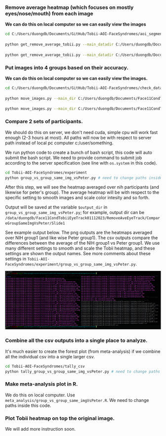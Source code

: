 

### Remove average heatmap (which focuses on mostly eyes/nose/mouth) from each image

**We can do this on local computer so we can easily view the images**

```bash
cd C:/Users/duongdb/Documents/GitHub/Tobii-AOI-FaceSyndromes/aoi_segmentation

python get_remove_average_tobii.py --main_datadir C:/Users/duongdb/Documents/Face11CondTobiiEyeTrack01112023 --imdir 25radius-fix-mismatch-name-to-csv --where_to_save_formated_individual 25radius-fix-mismatch-name-csv-no-ave-whtbg --imsize 720,720 

python get_remove_average_tobii.py --main_datadir C:/Users/duongdb/Documents/Face11CondTobiiEyeTrack01112023 --imdir Peter25radiusTobiiHeatmap --where_to_save_formated_individual 25radius-no-ave-whtbg-peter --imsize 720,720 
```


### Put images into 4 groups based on their accuracy.

**We can do this on local computer so we can easily view the images.**

```bash
cd C:/Users/duongdb/Documents/GitHub/Tobii-AOI-FaceSyndromes/check_data

python move_images.py --main_dir C:/Users/duongdb/Documents/Face11CondTobiiEyeTrack01112023 --source 25radius-fix-mismatch-name-csv-no-ave-whtbg --final_output_dir RemoveAveEyeTrack --df C:/Users/duongdb/Documents/Face11CondTobiiEyeTrack01112023/TableEyeTrackingSimple.csv

python move_images.py --main_dir C:/Users/duongdb/Documents/Face11CondTobiiEyeTrack01112023 --source 25radius-fix-mismatch-name-csv-no-ave-whtbg --final_output_dir RemoveAveEyeTrackPeter --df C:/Users/duongdb/Documents/Face11CondTobiiEyeTrack01112023/TableEyeTrackingSimplePeter.csv --add_file_name_pattern .png
```


### Compare 2 sets of participants.

We should do this on server, we don't need cuda, simple cpu will work fast enough (2-3 hours at most). All paths will now be with respect to server path instead of local pc computer c:/user/something.

We run python code to create a bunch of bash script, this code will auto submit the bash script. We need to provide command to submit job according to the server specification (see line with `os.system` in this code).

```bash
cd Tobii-AOI-FaceSyndromes/experiment
python group_vs_group_same_img_vsPeter.py # need to change paths inside this code
```
 
After this step, we will see the heatmap averaged over nih participants (and likewise for peter's group). The average heatmap will be with respect to the specific setting to smooth images and scale color intesity and so forth. 

Output will be saved at the variable `$output_dir` in `group_vs_group_same_img_vsPeter.py`; for example, output dir can be `/data/duongdb/Face11CondTobiiEyeTrack01112023/RemoveAveEyeTrack/CompareGroupSameImgVsPeter/Slide1`

See example output below. The png outputs are the heatmaps averaged over NIH group1 (and like wise Peter group1). The csv outputs compare the differences between the average of the NIH group1 vs Peter group1. We use many different settings to smooth and scale the Tobii heatmap, and these settings are shown the output names. See more comments about these settings in `Tobii-AOI-FaceSyndromes/experiment/group_vs_group_same_img_vsPeter.py`. 

![example](https://github.com/datduong/Tobii-AOI-FaceSyndromes/blob/master/img/ExampleOutputDir.PNG)


### Combine all the csv outputs into a single place to analyze.

It's much easier to create the forest plot (from meta-analysis) if we combine all the individual csv into a single larger csv. 

```bash
cd Tobii-AOI-FaceSyndromes/tally_csv
python tally_group_vs_group_same_img_vsPeter.py # need to change paths inside this code
```

### Make meta-analysis plot in R.

We do this on local computer. Use `meta_analysis/group_vs_group_same_imgVsPeter.R`. We need to change paths inside this code. 

### Plot Tobii heatmap on top the original image. 

We will add more instruction soon. 


